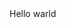 <!DOCTYPE html>
<html>
    <head>
       <title></title>
    </head>
    <body>
    Hello warld
    </body>
</html>
